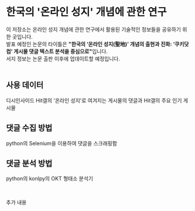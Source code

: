 # 한국의 '온라인 성지' 개념에 관한 연구
이 저장소는 온라인 성지 개념에 관한 연구에서 활용된 기술적인 정보들을 공유하기 위한 곳입니다.<br/>
발표 예정인 논문의 타이틀은 <b>"한국의 ‘온라인 성지(聖地)’ 개념의 출현과 진화: ‘쿠키닷컴’ 게시물 댓글 텍스트 분석을 중심으로"</b>입니다.<br/>
서지 정보는 논문 출판 이후에 업데이트할 예정입니다.<br/>
<br/>
## 사용 데이터<br/>
<p>디시인사이드 Hit갤의 '온라인 성지'로 여겨지는 게시물의 댓글과 Hit갤의 주요 인기 게시물</p>


## 댓글 수집 방법
<p>python의 Selenium을 이용하여 댓글을 스크래핑함</p>


## 댓글 분석 방법<br/>
<p>python의 konlpy의 OKT 형태소 분석기</p>
<br/>
<p> 추가 내용 </p>
